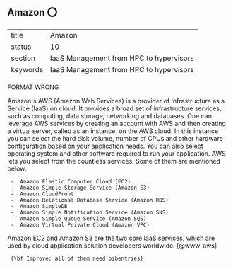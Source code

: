 ## Amazon :o:


|          |                                         |
| -------- | --------------------------------------- |
| title    | Amazon                                  | 
| status   | 10                                      |
| section  | IaaS Management from HPC to hypervisors |
| keywords | IaaS Management from HPC to hypervisors |



FORMAT WRONG

Amazon's AWS (Amazon Web Services) is a provider of Infrastructure as
a Service (IaaS) on cloud. It provides a broad set of infrastructure
services, such as computing, data storage, networking and databases.
One can leverage AWS services by creating an account with AWS and then
creating a virtual server, called as an instance, on the AWS cloud.
In this instance you can select the hard disk volume, number of CPUs
and other hardware configuration based on your application needs.  You
can also select operating system and other software required to run
your application. AWS lets you select from the countless services.
Some of them are mentioned below:

     -  Amazon Elastic Computer Cloud (EC2)
     -  Amazon Simple Storage Service (Amazon S3)
     -  Amazon CloudFront
     -  Amazon Relational Database Service (Amazon RDS)
     -  Amazon SimpleDB
     -  Amazon Simple Notification Service (Amazon SNS)
     -  Amazon Simple Queue Service (Amazon SQS)
     -  Amazon Virtual Private Cloud (Amazon VPC)

Amazon EC2 and Amazon S3 are the two core IaaS services, which are
used by cloud application solution developers
worldwide. [@www-aws]

     {\bf Improve: all of them need bibentries}
     
